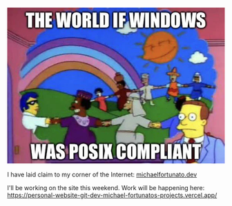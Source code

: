 ![On the important of POSIX compliance](./assets/posix-rules.png)

I have laid claim to my corner of the Internet:
[michaelfortunato.dev](https://michaelfortunato.dev)

I'll be working on the site this weekend.
Work will be happening here: <https://personal-website-git-dev-michael-fortunatos-projects.vercel.app/>

<!--
**michaelfortunato/michaelfortunato** is a ✨ _special_ ✨ repository because its `README.md` (this file) appears on your GitHub profile.

### Hi there 👋

Here are some ideas to get you started:

- 🔭 I’m currently working on ...
- 🌱 I’m currently learning ...
- 👯 I’m looking to collaborate on ...
- 🤔 I’m looking for help with ...
- 💬 Ask me about ...
- 📫 How to reach me: ...
- 😄 Pronouns: ...
- ⚡ Fun fact: ...
-->

